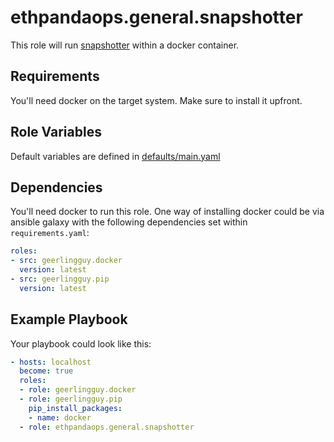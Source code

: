 # ethpandaops.general.snapshotter

This role will run [snapshotter](https://github.com/ethpandaops/snapshotter) within a docker container.

## Requirements

You'll need docker on the target system. Make sure to install it upfront.

## Role Variables

Default variables are defined in [defaults/main.yaml](defaults/main.yaml)

## Dependencies

You'll need docker to run this role. One way of installing docker could be via ansible galaxy with the following dependencies set within `requirements.yaml`:

```yaml
roles:
- src: geerlingguy.docker
  version: latest
- src: geerlingguy.pip
  version: latest
```

## Example Playbook

Your playbook could look like this:

```yaml
- hosts: localhost
  become: true
  roles:
  - role: geerlingguy.docker
  - role: geerlingguy.pip
    pip_install_packages:
    - name: docker
  - role: ethpandaops.general.snapshotter
```
